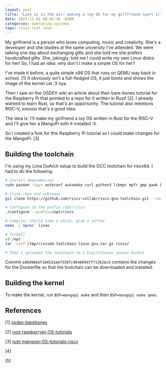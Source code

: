 ```yaml
---
layout: post
title: "Love is in the air: making a toy OS for my girlfriend (part 1)"
date: 2023-11-01 08:42:26 -0300
categories: operating-systems
tags: riscv rust love
---
```


My girlfriend is a person who loves computing, music and creativity. She's a developer and she studies at the same university I've attended. 
We were talking one day about exchanging gifts and she told me she prefers handcrafted gifts. She, jokingly, told me I could write my own 
Linux distro for her! So, I had an idea: why don't I make a simple OS for her? 

I've made it before, a quite simple x86 OS that runs on QEMU way back in school. [1] It obviously isn't a full-fledged OS, it just boots and shows
the image of the kernel cat :3 nya. 

Then I saw on the OSDEV wiki an article about their bare-bones tutorial for the Raspberry Pi that pointed to a repo for it written in Rust! [2].
I already wanted to learn Rust, so that's an opportunity. The tutorial also mentions RISC-V, sooooo that's a good idea. 

The idea is: I'll make my girlfriend a toy OS written in Rust for the RISC-V and I'll give her a MangoPi with it installed :3.

So I created a fork for this Raspberry Pi tutorial so I could make changes for the MangoPi. [3]

## Building the toolchain

I'm using my Lima DuArch setup to build the GCC toolchain for riscv64. I had to do the following: 

```sh
# Install dependencies
sudo pacman -Syyu autoconf automake curl python3 libmpc mpfr gmp gawk base-devel bison flex texinfo gperf libtool patchutils bc zlib expat

# Clone repo and subrepos
git clone https://github.com/riscv-collab/riscv-gnu-toolchain.git --recursive

# Configure to the prefix /opt/riscv
./configure --prefix=/opt/riscv

# Compile, should take a while, grab a coffee
make -j`nproc` linux

# Tarball
cd /opt
tar -czvf /tmp/riscv64-toolchain-linux-gnu.tar.gz riscv/

# Then I uploaded the toolchain to a DigitalOcean spaces bucket
```

Commit `ed0d96b6f104531e6f339fc96488947ff1362bc5` contains the changes for the Dockerfile so that the toolchain can be downloaded and installed.

## Building the kernel

To make the kernel, run `BSP=mangopi make` and then `BSP=mangopi make qemu`


## References

\[1] [osdev-barebones](https://github.com/retpolanne/osdev-barebones)

\[2] [rust-raspberrypi-OS-tutorials](https://github.com/rust-embedded/rust-raspberrypi-OS-tutorials)

\[3] [rust-mangopi-OS-tutorials-riscv](https://github.com/retpolanne/rust-mangopi-OS-tutorials-riscv)

\[4] []()

\[5] []()
